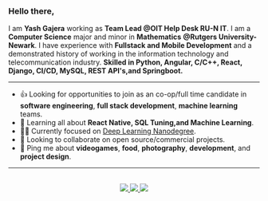 ### Hello there,

I am **Yash Gajera** working as **Team Lead @OIT Help Desk RU-N IT**. I am a **Computer Science** major and minor in **Mathematics** **@Rutgers University-Newark**. I have experience with **Fullstack and Mobile Development** and a demonstrated history of working in the information technology and telecommunication industry. **Skilled in Python, Angular, C/C++, React, Django, CI/CD, MySQL, REST API's,and Springboot.**

---
- 👍 Looking for opportunities to join as an co-op/full time candidate in **software engineering**, **full stack development**, **machine learning** teams.
- 🌱 Learning all about **React Native, SQL Tuning,and Machine Learning**.
- 👨‍💻  Currently focused on [Deep Learning Nanodegree](https://www.udacity.com/course/deep-learning-nanodegree--nd101).
- 🤝 Looking to collaborate on open source/commercial projects.
- 💬 Ping me about **videogames**, **food**, **photography**, **development**, and **project design**.

---
<p align="center"><br />
  <a href="https://www.linkedin.com/in/yashgajera/">
    <img src="https://img.shields.io/badge/LinkedIn-yashgajera-2867B2">
  </a>
  <a href="https://www.yashgajera.io">
    <img src="https://img.shields.io/badge/website-yashgajera.io-green">
  </a>
  <a href="https://twitter.com/yashgajera_">
    <img src="https://img.shields.io/badge/Twitter-yashgajera__-1DA1F2">
  </a>
</p>
